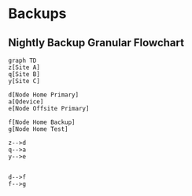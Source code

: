 # Backups

## Nightly Backup Granular Flowchart

```mermaid
graph TD
z[Site A]
q[Site B]
y[Site C]

d[Node Home Primary]
a[Qdevice]
e[Node Offsite Primary]

f[Node Home Backup]
g[Node Home Test]

z-->d
q-->a
y-->e


d-->f
f-->g

```
